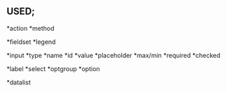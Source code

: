 ## USED;
*action
*method

*fieldset
*legend

*input
*type
*name
*id
*value
*placeholder
*max/min
*required
*checked


*label
*select
*optgroup
*option

*datalist